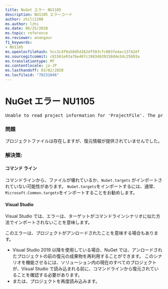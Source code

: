 ```yaml
---
title: NuGet エラー NU1105
description: NU1105 エラーコード
author: zhili1208
ms.author: lzhi
ms.date: 06/25/2018
ms.topic: reference
ms.reviewer: anangaur
f1_keywords:
- NU1105
ms.openlocfilehash: 5cc2c4f9a50d5d162df593cfc003fe4ac13f42df
ms.sourcegitcommit: c81561e93a7be467c1983d639158d4e3dc25b93a
ms.translationtype: MT
ms.contentlocale: ja-JP
ms.lasthandoff: 03/02/2020
ms.locfileid: "78231046"
---
```

# <a name="nuget-error-nu1105"></a>NuGet エラー NU1105

<pre>Unable to read project information for 'ProjectFile'. The project file may be invalid or missing targets required for restore.</pre>

### <a name="issue"></a>問題
プロジェクトファイルは存在しますが、復元情報が提供されていませんでした。

### <a name="solution"></a>解決策:

#### <a name="command-line"></a>コマンド ライン

コマンドラインから、ファイルが壊れているか、`NuGet.targets` がインポートされていない可能性があります。
`NuGet.targets`をインポートするには、通常、`Microsoft.Common.targets`をインポートすることをお勧めします。

#### <a name="visual-studio"></a>Visual Studio

Visual Studio では、エラーは、ターゲットがコマンドラインシナリオに似た方法でインポートされないことを意味します。

このエラーは、プロジェクトがアンロードされたことを意味する場合もあります。

* Visual Studio 2019 以降を使用している場合、NuGet では、アンロードされたプロジェクトの前の復元の成果物を再利用することができます。 このシナリオを機能させるには、ソリューション内の現在のすべてのプロジェクトが、Visual Studio で読み込まれる前に、コマンドラインから復元されていることを確認する必要があります。
* または、プロジェクトを再度読み込みます。
